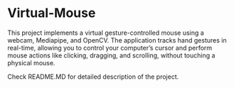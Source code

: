# Virtual-Mouse
This project implements a virtual gesture-controlled mouse using a webcam, Mediapipe, and OpenCV. The application tracks hand gestures in real-time, allowing you to control your computer’s cursor and perform mouse actions like clicking, dragging, and scrolling, without touching a physical mouse.

Check README.MD for detailed description of the project.
